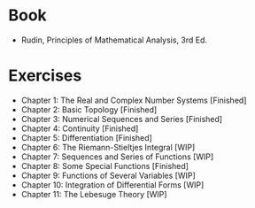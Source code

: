 # Book
- Rudin, Principles of Mathematical Analysis, 3rd Ed.

# Exercises
- Chapter 1: The Real and Complex Number Systems [Finished]
- Chapter 2: Basic Topology [Finished]
- Chapter 3: Numerical Sequences and Series [Finished]
- Chapter 4: Continuity [Finished]
- Chapter 5: Differentiation [Finished]
- Chapter 6: The Riemann-Stieltjes Integral [WIP]
- Chapter 7: Sequences and Series of Functions [WIP]
- Chapter 8: Some Special Functions [Finished]
- Chapter 9: Functions of Several Variables [WIP]
- Chapter 10: Integration of Differential Forms [WIP]
- Chapter 11: The Lebesuge Theory [WIP]
